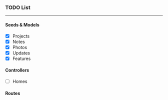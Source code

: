 ### TODO List
---

#### Seeds & Models
- [x] Projects
- [x] Notes
- [x] Photos
- [x] Updates
- [x] Features

#### Controllers
- [ ] Homes

#### Routes
